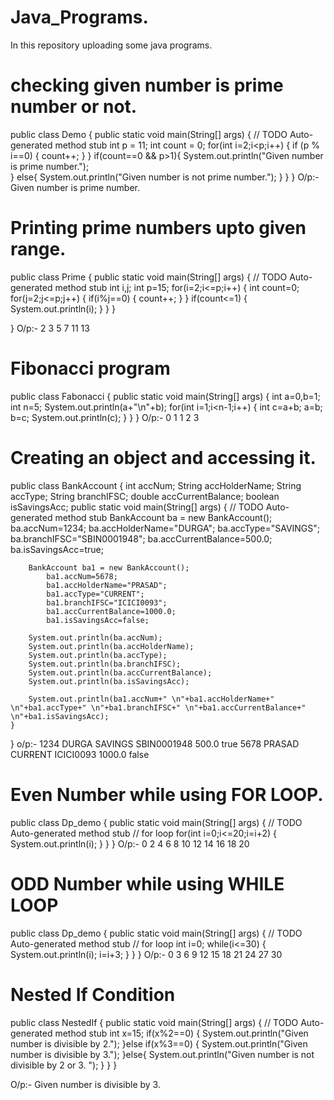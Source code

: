 # Java_Programs.
In this repository uploading some java programs.

# checking given number is prime number or not.

public class Demo {
	public static void main(String[] args) {
		// TODO Auto-generated method stub
		int p = 11;
		int count = 0;
		for(int i=2;i<p;i++) {
			if (p % i==0) {
				count++;
			}
		}
			if(count==0 && p>1){
				System.out.println("Given number is prime number.");	
			} 
			else{
				System.out.println("Given number is not prime number.");
			}
	    }
	}
O/p:-
Given number is prime number.

# Printing prime numbers upto given range.

public class Prime {
	public static void main(String[] args) {
		// TODO Auto-generated method stub
		int i,j;
		int p=15;
		for(i=2;i<=p;i++)
		{
			int count=0;
			for(j=2;j<=p;j++) {
				if(i%j==0) {
					count++;
				}
			}
			if(count<=1) {
			System.out.println(i);
			}
		}
	}

}
O/p:-
2
3
5
7
11
13

# Fibonacci program

public class Fabonacci {
	public static void main(String[] args) {
		int a=0,b=1;
		int n=5;
		System.out.println(a+"\n"+b);
		for(int i=1;i<n-1;i++) {
			int c=a+b;
			a=b;
			b=c;
			System.out.println(c);
		}
	}
}
O/p:-
0
1
1
2
3

# Creating an object and accessing it. 

public class BankAccount {
	int accNum;
	String accHolderName;
	String accType;
	String branchIFSC;
	double accCurrentBalance;
	boolean isSavingsAcc;
	public static void main(String[] args) {
		// TODO Auto-generated method stub
		BankAccount ba = new BankAccount();
			ba.accNum=1234;
			ba.accHolderName="DURGA";
			ba.accType="SAVINGS";
			ba.branchIFSC="SBIN0001948";
			ba.accCurrentBalance=500.0;
			ba.isSavingsAcc=true;
			
		BankAccount ba1 = new BankAccount();
			ba1.accNum=5678;
			ba1.accHolderName="PRASAD";
			ba1.accType="CURRENT";
			ba1.branchIFSC="ICICI0093";
			ba1.accCurrentBalance=1000.0;
			ba1.isSavingsAcc=false;
			
		System.out.println(ba.accNum);
		System.out.println(ba.accHolderName);
		System.out.println(ba.accType);
		System.out.println(ba.branchIFSC);
		System.out.println(ba.accCurrentBalance);
		System.out.println(ba.isSavingsAcc);
		
		System.out.println(ba1.accNum+" \n"+ba1.accHolderName+" \n"+ba1.accType+" \n"+ba1.branchIFSC+" \n"+ba1.accCurrentBalance+" \n"+ba1.isSavingsAcc);
	}
}
o/p:-
1234
DURGA
SAVINGS
SBIN0001948
500.0
true
5678 
PRASAD 
CURRENT 
ICICI0093 
1000.0 
false

# Even Number while using FOR LOOP.
public class Dp_demo {
	public static void main(String[] args) {
		// TODO Auto-generated method stub
		// for loop
		for(int i=0;i<=20;i=i+2) {
			System.out.println(i);
		}
	}
}
O/p:-
0
2
4
6
8
10
12
14
16
18
20

# ODD Number while using WHILE LOOP
public class Dp_demo {
	public static void main(String[] args) {
		// TODO Auto-generated method stub
		// for loop
		int i=0;
		while(i<=30) {
			System.out.println(i);
			i=i+3;
		}
	}
}
O/p:-
0
3
6
9
12
15
18
21
24
27
30

# Nested If Condition
public class NestedIf {
	public static void main(String[] args) {
		// TODO Auto-generated method stub
		int x=15;
		if(x%2==0) {
			System.out.println("Given number is divisible by 2.");
		}else if(x%3==0) {
			System.out.println("Given number is divisible by 3.");
		}else{
			System.out.println("Given number is not divisible by 2 or 3. ");
		}
	}
}


O/p:-
Given number is divisible by 3.





